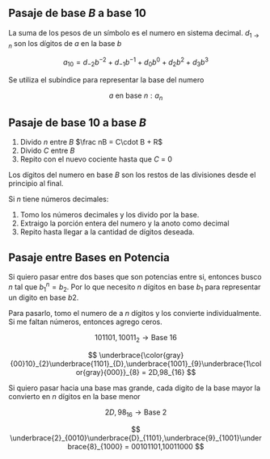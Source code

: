 ## Pasaje de base $B$ a base 10

La suma de los pesos de un símbolo es el numero en sistema decimal. $d_{1 \to n}$ son los dígitos de $a$ en la base $b$

$$
a_{10} = d_{-2} b^{-2} + d_{-1} b^{-1} + d_0 b^0 + d_2b^2 + d_3b^3
$$

Se utiliza el subíndice para representar la base del numero

$$
a \text{ en base } n: a_n
$$

## Pasaje de base 10 a base $B$

1. Divido $n$ entre $B$ $\frac nB = C\cdot B + R$
2. Divido $C$ entre $B$
3. Repito con el nuevo cociente hasta que $C$ = 0

Los dígitos del numero en base $B$ son los restos de las divisiones desde el principio al final.

Si $n$ tiene números decimales:

1. Tomo los números decimales y los divido por la base.
2. Extraigo la porción entera del numero y la anoto como decimal
3. Repito hasta llegar a la cantidad de dígitos deseada.

## Pasaje entre Bases en Potencia

Si quiero pasar entre dos bases que son potencias entre si, entonces busco $n$ tal que $b_1^n = b_2$. Por lo que necesito $n$ dígitos en base $b_1$ para representar un digito en base $b2$.

Para pasarlo, tomo el numero de a $n$ dígitos y los convierte individualmente. Si me faltan números, entonces agrego ceros.

$$
101101,10011_2 \to \text{Base } 16
$$

$$
\underbrace{\color{gray}{00}10}_{2}\underbrace{1101}_{D},\underbrace{1001}_{9}\underbrace{1\color{gray}{000}}_{8} = 2D,98_{16}
$$

Si quiero pasar hacia una base mas grande, cada digito de la base mayor la convierto en $n$ dígitos en la base menor

$$
2D,98_{16} \to \text{Base } 2
$$

$$
\underbrace{2}_{0010}\underbrace{D}_{1101},\underbrace{9}_{1001}\underbrace{8}_{1000} = 00101101,10011000
$$
